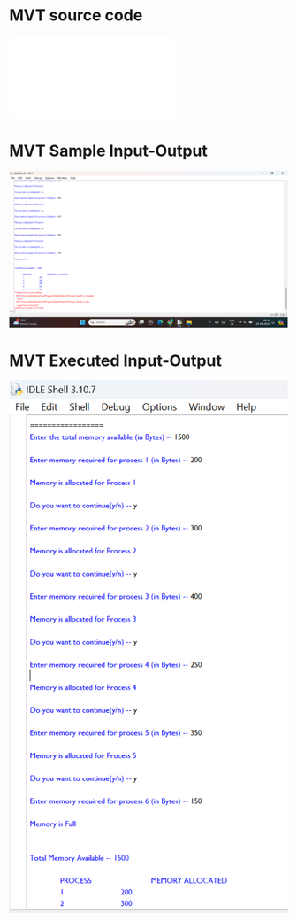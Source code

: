 # MVT source code
![MVT source code](MVT_583.py)

# MVT Sample Input-Output
![MVT Sample Input-Output](MVT_IO_583.png)

# MVT Executed Input-Output
![MVT Executed Input-Output](MVT_EO_583.png)

